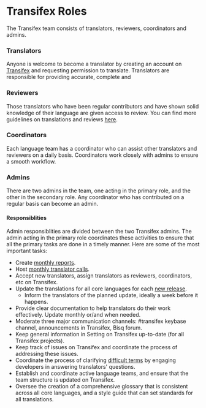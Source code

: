 # Transifex Roles

The Transifex team consists of translators, reviewers, coordinators and admins.

### Translators
Anyone is welcome to become a translator by creating an account on [Transifex](https://www.transifex.com/bisq) and requesting permission to translate. Translators are responsible for providing accurate, complete and 

### Reviewers
Those translators who have been regular contributors and have shown solid knowledge of their language are given access to review. You can find more guidelines on translations and reviews [here](translationguidelines.md).

### Coordinators
Each language team has a coordinator who can assist other translators and reviewers on a daily basis. Coordinators work closely with admins to ensure a smooth workflow.

### Admins
There are two admins in the team, one acting in the primary role, and the other in the secondary role. Any coordinator who has contributed on a regular basis can become an admin.

#### Responsiblities
Admin responsiblities are divided between the two Transifex admins. The admin acting in the primary role coordinates these activities to ensure that all the primary tasks are done in a timely manner. Here are some of the most important tasks:

- Create [monthly reports](https://github.com/bisq-network/roles/issues/20).
- Host [monthly translator calls](translatorcalls.md).
- Accept new translators, assign translators as reviewers, coordinators, etc on Transifex.
- Update the translations for all core languages for each [new release](https://github.com/bisq-network/bisq/milestones).
  - Inform the translators of the planned update, ideally a week before it happens.
- Provide clear documentation to help translators do their work effectively. Update monthly or/and when needed.
- Moderate three major communication channels: #transifex keybase channel, announcements in Transifex, Bisq forum.
- Keep general information in Setting on Transifex up-to-date (for all Transifex projects).
- Keep track of issues on Transifex and coordinate the process of addressing these issues.
- Coordinate the process of clarifying [difficult terms](https://docs.google.com/spreadsheets/d/1P4JMLrcRtSWkxfh9jG7AXkfdgdkEYwgttGgly-ercXc/edit#gid=0) by engaging developers in answering translators' questions. 
- Establish and coordinate active language teams, and ensure that the team structure is updated on Transifex.
- Oversee the creation of a comprehensive glossary that is consistent across all core languages, and a style guide that can set standards for all translations.
